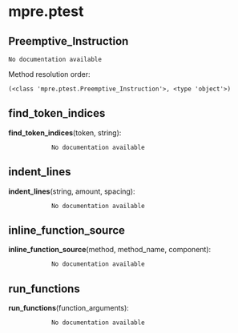 mpre.ptest
==============



Preemptive_Instruction
--------------

	No documentation available


Method resolution order: 

	(<class 'mpre.ptest.Preemptive_Instruction'>, <type 'object'>)

find_token_indices
--------------

**find_token_indices**(token, string):

				No documentation available


indent_lines
--------------

**indent_lines**(string, amount, spacing):

				No documentation available


inline_function_source
--------------

**inline_function_source**(method, method_name, component):

				No documentation available


run_functions
--------------

**run_functions**(function_arguments):

				No documentation available
